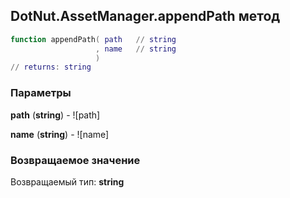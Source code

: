 ## DotNut.AssetManager.appendPath метод


```lua
function appendPath( path   // string
                   , name   // string
                   )
// returns: string
```


### Параметры

**path** (**string**) - ![path]

**name** (**string**) - ![name]

### Возвращаемое значение

Возвращаемый тип: **string**

